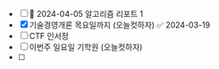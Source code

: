- [ ] 📅 2024-04-05 알고리즘 리포트 1
- [x] 기술경영개론 목요일까지 (오늘컷하자) ✅ 2024-03-19
- [ ] CTF 인서정
- [ ] 이번주 일요일 기학원 (오늘컷하자)
- [ ] 